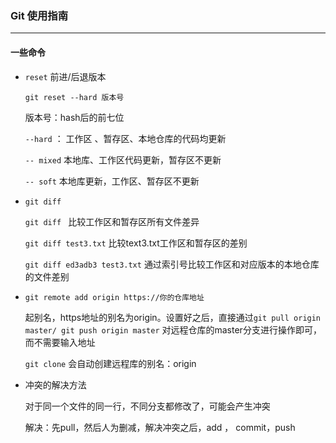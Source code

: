 ### Git 使用指南

---

#### 一些命令

- ``reset``  前进/后退版本

  ``git reset --hard 版本号``  
  
   版本号：hash后的前七位
  
  ``--hard`` ： 工作区 、暂存区、本地仓库的代码均更新
  
  ``-- mixed``  本地库、工作区代码更新，暂存区不更新
  
  ``-- soft``  本地库更新，工作区、暂存区不更新

- ``git diff``

  ``git diff `` 比较工作区和暂存区所有文件差异

  ``git diff test3.txt``  比较text3.txt工作区和暂存区的差别

  ``git diff ed3adb3 test3.txt`` 通过索引号比较工作区和对应版本的本地仓库的文件差别

- ``git remote add origin https://你的仓库地址``

  起别名，https地址的别名为origin。设置好之后，直接通过``git pull origin master/ git push origin master``  对远程仓库的master分支进行操作即可，而不需要输入地址

  ``git clone``  会自动创建远程库的别名：origin

- 冲突的解决方法

  对于同一个文件的同一行，不同分支都修改了，可能会产生冲突

  解决：先pull，然后人为删减，解决冲突之后，add ， commit，push
